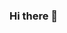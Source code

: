 ### Hi there 👋

<!-- 
**willi-dev/willi-dev** is a ✨ _special_ ✨ repository because its `README.md` (this file) appears on your GitHub profile.
 -->

<!-- Here are some ideas to get you started:

- 🔭 I’m currently working on 
- 👯 I’m looking to collaborate on ...
- 🤔 I’m looking for help with ...
- 💬 Ask me about ...
- 📫 How to reach me: ...
- 😄 Pronouns: ...
- ⚡ Fun fact: ...
 -->
